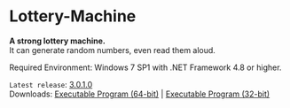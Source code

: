 # Lottery-Machine
**A strong lottery machine.**\
It can generate random numbers, even read them aloud.

Required Environment: Windows 7 SP1 with .NET Framework 4.8 or higher.

`Latest release`: [3.0.1.0](https://github.com/Python-Object-Developers/Lottery-Machine/releases/tag/v3.0.1.0)\
Downloads: [Executable Program (64-bit)](https://github.com/Python-Object-Developers/Lottery-Machine/releases/download/v3.0.1.0/Lottery-Machine-3.0.1.0-AMD64.exe)  |  [Executable Program (32-bit)](https://github.com/Python-Object-Developers/Lottery-Machine/releases/download/v3.0.1.0/Lottery-Machine-3.0.1.0.exe)

